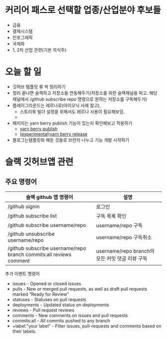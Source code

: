 
# 커리어 패스로 선택할 업종/산업분야 후보들
- 금융
- 결제시스템
- 인포그래픽
- 국제화
- 1, 2차 산업 관련(기본 의식주)

# 오늘 할 일
- 깃허브 템플릿 류 싹 정리하기
- 정리 끝나면 슬랙하고 저장소들 연동해두기(저장소를 위한 슬랙채널을 파고. 해당 채널에서 /github subscribe repo 명령으로 원하는 저장소를 구독해두기)
- 플레이그라운드는 레르나로(아이오닉 사례 참고),
	- 스토리북 빌더 설정을 위해서도 레르나 사용이 필요해보임.
	- 
- 패키지는 yarn berry publish 기능이 있는지 확인해보고 적용하기
	- [yarn berry publish](https://yarnpkg.com/cli/npm/publish)
	- [(experimental)yarn berry release](https://yarnpkg.com/features/release-workflow)
- 블로그는템플릿화 해둔 것들로 브런치 나누고 기능 개발 시작하기

# 슬랙 깃허브앱 관련
## 주요 명령어
| 슬랙 github 앱 명령어                                              | 설명                   |
| ------------------------------------------------------------------ | ---------------------- |
| /github signin                                                     | 로그인                 |
| /github subscribe list                                             | 구독 목록 확인         |
| /github subscribe username/repo                                    | username/repo 구독     |
| /github unsubscribe username/repo                                  | username/repo 구독취소 |
| /github subscribe username/repo branch commits:all reviews comment | username/repo branch의 모든 커밋 댓글 리뷰 구독                       |

추가 이벤트 명령어
-   issues - Opened or closed issues
-   pulls - New or merged pull requests, as well as draft pull requests marked “Ready for Review”
-   statuses - Statuses on pull requests
-   deployments - Updated status on deployments
-   reviews - Pull request reviews
-   comments - New comments on issues and pull requests
-   commits:all - All commits pushed to any branch
-   +label:"your label" - Filter issues, pull-requests and comments based on their labels.

